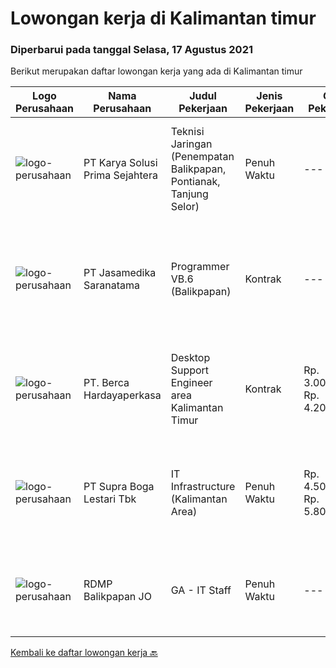 
  # Lowongan kerja di Kalimantan timur

  ### Diperbarui pada tanggal Selasa, 17 Agustus 2021

  Berikut merupakan daftar lowongan kerja yang ada di Kalimantan timur

  |Logo Perusahaan | Nama Perusahaan | Judul Pekerjaan | Jenis Pekerjaan | Gaji Pekerjaan | Lokasi | Deskripsi | Tanggal diunggah | Pranala |
  | -------------- | --------------- | --------------- | --------- | --------- | -------------- | ------- | ----------- | ----------- |
  |![logo-perusahaan](https://image-service-cdn.seek.com.au/bb0f2c313297f2db3d497466b95d7da85644edc0/ee4dce1061f3f616224767ad58cb2fc751b8d2dc)|PT Karya Solusi Prima Sejahtera|Teknisi Jaringan (Penempatan Balikpapan, Pontianak, Tanjung Selor)|Penuh Waktu|---|Balikpapan|KUALIFIKASI  Usia maksimal 27 tahun Pendidikan minimal D3 Teknik Telekomunikasi Memiliki pengalaman bekerja ataupun pkl sebagai Teknisi Jaringan FO...|Kamis, 12 Agustus 2021|https://www.jobstreet.co.id/id/job/teknisi-jaringan-penempatan-balikpapan-pontianak-tanjung-selor-3598670?token=0~07390596-feb5-4fdd-a5c2-9e47ddcc9fc1&sectionRank=1&jobId=jobstreet-id-job-3598670|
|![logo-perusahaan](https://image-service-cdn.seek.com.au/7cdc071d90abd96b4cf7706a1694f0662aa509a1/ee4dce1061f3f616224767ad58cb2fc751b8d2dc)|PT Jasamedika Saranatama|Programmer VB.6 (Balikpapan)|Kontrak|---|Balikpapan|Persyaratan:  Pendidikan  D3 atau S1 (Teknik Informatika/Manajemen Informatika/Sistem Informasi) Fresh graduated atau pengalaman 1 tahun Memiliki...|Jumat, 06 Agustus 2021|https://www.jobstreet.co.id/id/job/programmer-vb-6-balikpapan-3582692?token=0~07390596-feb5-4fdd-a5c2-9e47ddcc9fc1&sectionRank=2&jobId=jobstreet-id-job-3582692|
|![logo-perusahaan](https://image-service-cdn.seek.com.au/0c900ac2b5b1a2cf9bee651ce5d069e68ff14c92/ee4dce1061f3f616224767ad58cb2fc751b8d2dc)|PT. Berca Hardayaperkasa|Desktop Support Engineer area Kalimantan Timur|Kontrak|Rp. 3.000.000-Rp. 4.200.000|Kalimantan Timur|Delivery the implementation and provide PC, Printer, and Networking Analyze and diagnose technical issues and give fast problem resolution Technical...|Rabu, 04 Agustus 2021|https://www.jobstreet.co.id/id/job/desktop-support-engineer-area-kalimantan-timur-3585038?token=0~07390596-feb5-4fdd-a5c2-9e47ddcc9fc1&sectionRank=3&jobId=jobstreet-id-job-3585038|
|![logo-perusahaan](https://image-service-cdn.seek.com.au/7e29b82711adde14c3e1e459e4f15d5eba48af2e/ee4dce1061f3f616224767ad58cb2fc751b8d2dc)|PT Supra Boga Lestari Tbk|IT Infrastructure (Kalimantan Area)|Penuh Waktu|Rp. 4.500.000-Rp. 5.800.000|Balikpapan|Job Desc : Maintenance &amp; Troubleshoot hardware PC &amp; POS Service Hardware (PC,Scale,Printer dll). Update tiket service desk Install Software...|Jumat, 30 Juli 2021|https://www.jobstreet.co.id/id/job/it-infrastructure-kalimantan-area-3589877?token=0~07390596-feb5-4fdd-a5c2-9e47ddcc9fc1&sectionRank=4&jobId=jobstreet-id-job-3589877|
|![logo-perusahaan](https://image-service-cdn.seek.com.au/2a351ed6c1486632a54aefa9d8889ecffeb6399b/ee4dce1061f3f616224767ad58cb2fc751b8d2dc)|RDMP Balikpapan JO|GA - IT Staff|Penuh Waktu|---|Balikpapan|Qualifications : Age maximum 28 years old Candidate must posses at least Diploma or Bachelor Degree in IT or any major for GA Fresh graduate with...|Rabu, 28 Juli 2021|https://www.jobstreet.co.id/id/job/ga-it-staff-3587130?token=0~07390596-feb5-4fdd-a5c2-9e47ddcc9fc1&sectionRank=5&jobId=jobstreet-id-job-3587130|


  [Kembali ke daftar lowongan kerja 🔙](../README.md#daftar-lowongan-kerja)
  
